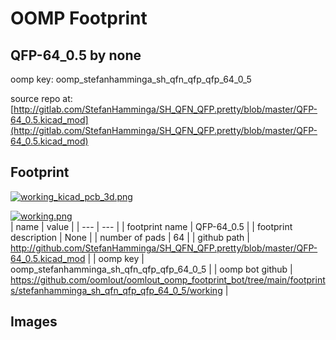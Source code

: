 # OOMP Footprint  
## QFP-64_0.5  by none  
  
oomp key: oomp_stefanhamminga_sh_qfn_qfp_qfp_64_0_5  
  
source repo at: [http://gitlab.com/StefanHamminga/SH_QFN_QFP.pretty/blob/master/QFP-64_0.5.kicad_mod](http://gitlab.com/StefanHamminga/SH_QFN_QFP.pretty/blob/master/QFP-64_0.5.kicad_mod)  
## Footprint  
  
[![working_kicad_pcb_3d.png](working_kicad_pcb_3d_600.png)](working_kicad_pcb_3d.png)  
  
[![working.png](working_600.png)](working.png)  
| name | value | 
| --- | --- | 
| footprint name | QFP-64_0.5 | 
| footprint description | None | 
| number of pads | 64 | 
| github path | http://github.com/StefanHamminga/SH_QFN_QFP.pretty/blob/master/QFP-64_0.5.kicad_mod | 
| oomp key | oomp_stefanhamminga_sh_qfn_qfp_qfp_64_0_5 | 
| oomp bot github | https://github.com/oomlout/oomlout_oomp_footprint_bot/tree/main/footprints/stefanhamminga_sh_qfn_qfp_qfp_64_0_5/working | 
## Images  
